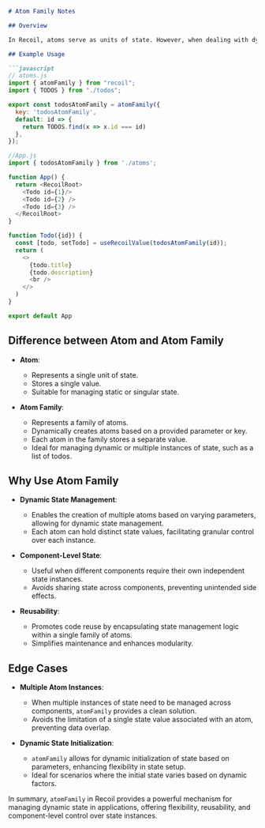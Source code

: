 ```markdown
# Atom Family Notes

## Overview

In Recoil, atoms serve as units of state. However, when dealing with dynamic state management for multiple entities or components, the `atomFamily` function becomes crucial. This markdown document explores the differences between `atom` and `atomFamily`, the necessity of `atomFamily`, and its edge cases.

## Example Usage

```javascript
// atoms.js
import { atomFamily } from "recoil";
import { TODOS } from "./todos";

export const todosAtomFamily = atomFamily({
  key: 'todosAtomFamily',
  default: id => {
    return TODOS.find(x => x.id === id)
  },
});

//App.js
import { todosAtomFamily } from './atoms';

function App() {
  return <RecoilRoot>
    <Todo id={1}/>
    <Todo id={2} />
    <Todo id={3} />
  </RecoilRoot>
}

function Todo({id}) {
  const [todo, setTodo] = useRecoilValue(todosAtomFamily(id));
  return (
    <>
      {todo.title}
      {todo.description}
      <br />
    </> 
  )
}

export default App
```

## Difference between Atom and Atom Family

- **Atom**:
  - Represents a single unit of state.
  - Stores a single value.
  - Suitable for managing static or singular state.

- **Atom Family**:
  - Represents a family of atoms.
  - Dynamically creates atoms based on a provided parameter or key.
  - Each atom in the family stores a separate value.
  - Ideal for managing dynamic or multiple instances of state, such as a list of todos.

## Why Use Atom Family

- **Dynamic State Management**:
  - Enables the creation of multiple atoms based on varying parameters, allowing for dynamic state management.
  - Each atom can hold distinct state values, facilitating granular control over each instance.

- **Component-Level State**:
  - Useful when different components require their own independent state instances.
  - Avoids sharing state across components, preventing unintended side effects.

- **Reusability**:
  - Promotes code reuse by encapsulating state management logic within a single family of atoms.
  - Simplifies maintenance and enhances modularity.

## Edge Cases

- **Multiple Atom Instances**:
  - When multiple instances of state need to be managed across components, `atomFamily` provides a clean solution.
  - Avoids the limitation of a single state value associated with an atom, preventing data overlap.

- **Dynamic State Initialization**:
  - `atomFamily` allows for dynamic initialization of state based on parameters, enhancing flexibility in state setup.
  - Ideal for scenarios where the initial state varies based on dynamic factors.

In summary, `atomFamily` in Recoil provides a powerful mechanism for managing dynamic state in applications, offering flexibility, reusability, and component-level control over state instances.
